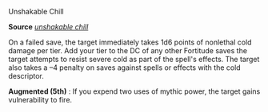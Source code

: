 Unshakable Chill

**Source** [_unshakable chill_](ultimateMagic/spells/unshakableChill#_unshakable-chill)

On a failed save, the target immediately takes 1d6 points of nonlethal cold damage per tier. Add your tier to the DC of any other Fortitude saves the target attempts to resist severe cold as part of the spell's effects. The target also takes a –4 penalty on saves against spells or effects with the cold descriptor.

**Augmented (5th)** : If you expend two uses of mythic power, the target gains vulnerability to fire.

